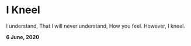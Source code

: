 # I Kneel

I understand,
That I will never understand,
How you feel.
However, I kneel.

**6 June, 2020**

&nbsp;